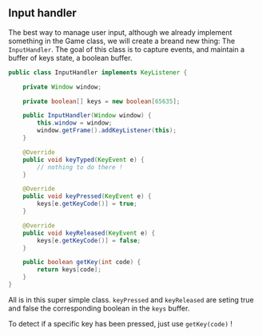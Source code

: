 ## Input handler

The best way to manage user input, although we already implement something in the Game class, we will create a breand new thing: The `InputHandler`.
The goal of this class is to capture events, and maintain a buffer of keys state, a boolean buffer.

```java
public class InputHandler implements KeyListener {

    private Window window;

    private boolean[] keys = new boolean[65635];

    public InputHandler(Window window) {
        this.window = window;
        window.getFrame().addKeyListener(this);
    }

    @Override
    public void keyTyped(KeyEvent e) {
        // nothing to do there !
    }

    @Override
    public void keyPressed(KeyEvent e) {
        keys[e.getKeyCode()] = true;
    }

    @Override
    public void keyReleased(KeyEvent e) {
        keys[e.getKeyCode()] = false;
    }

    public boolean getKey(int code) {
        return keys[code];
    }
}
```

All is in this super simple class. `keyPressed` and `keyReleased` are seting true and false the corresponding boolean in the `keys` buffer.

To detect if a specific key has been pressed, just use `getKey(code)` !
